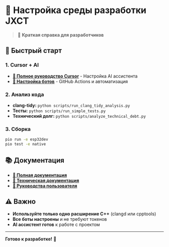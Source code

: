 # 🚀 Настройка среды разработки JXCT

> 📍 **Краткая справка для разработчиков**

## 🎯 Быстрый старт

### 1. Cursor + AI
- **[📖 Полное руководство Cursor](docs/dev/CURSOR_GUIDE.md)** - Настройка AI ассистента
- **[🤖 Настройка ботов](docs/dev/BOTS_SETUP_GUIDE.md)** - GitHub Actions и автоматизация

### 2. Анализ кода
- **clang-tidy:** `python scripts/run_clang_tidy_analysis.py`
- **Тесты:** `python scripts/run_simple_tests.py`
- **Технический долг:** `python scripts/analyze_technical_debt.py`

### 3. Сборка
```bash
pio run -e esp32dev
pio test -e native
```

## 📚 Документация

- **[📖 Полная документация](docs/README.md)**
- **[🔧 Техническая документация](docs/dev/)**
- **[👥 Руководства пользователя](docs/manuals/)**

## ⚠️ Важно

- **Используйте только одно расширение C++** (clangd или cpptools)
- **Все боты настроены** и не требуют токенов
- **AI ассистент готов** к работе с проектом

---

**Готово к разработке!** 🎉 